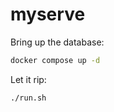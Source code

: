 # myserve

Bring up the database:

```bash
docker compose up -d
```

Let it rip:

```bash
./run.sh
```

